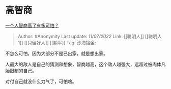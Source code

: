 # 高智商
[一个人智商高了有多可怕？](https://www.zhihu.com/question/305040764/answer/2555433302)

> Author: #Anonymity
> Last update: *11/07/2022*
> Link: [[聪明人]] [[聪明人 1]] [[只留好人]] [[躺平]]
> Tag:
> 沙海拾金:

不怎么可怕，因为大部分不是已出家，就是想出家。

人最大的敌人是自己的猜测和想象，智商越高，这个敌人越强大，远超过被肉体凡胎限制的自己。

对付自己就没什么力气了，可怕啥。
